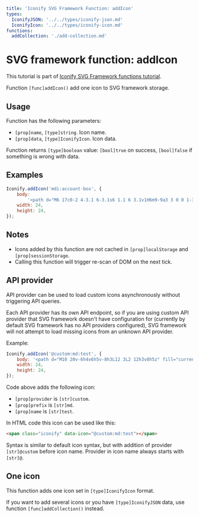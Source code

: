 ```yaml
title: 'Iconify SVG Framework Function: addIcon'
types:
  IconifyJSON: '../../types/iconify-json.md'
  IconifyIcon: '../../types/iconify-icon.md'
functions:
  addCollection: './add-collection.md'
```

# SVG framework function: addIcon

This tutorial is part of [Iconify SVG Framework functions tutorial](./functions.md#adding-icons).

Function `[func]addIcon()` add one icon to SVG framework storage.

## Usage

Function has the following parameters:

- `[prop]name`, `[type]string`. Icon name.
- `[prop]data`, `[type]IconifyIcon`. Icon data.

Function returns `[type]boolean` value: `[bool]true` on success, `[bool]false` if something is wrong with data.

## Examples

```js
Iconify.addIcon('mdi:account-box', {
	body:
		'<path d="M6 17c0-2 4-3.1 6-3.1s6 1.1 6 3.1v1H6m9-9a3 3 0 0 1-3 3a3 3 0 0 1-3-3a3 3 0 0 1 3-3a3 3 0 0 1 3 3M3 5v14a2 2 0 0 0 2 2h14a2 2 0 0 0 2-2V5a2 2 0 0 0-2-2H5a2 2 0 0 0-2 2z" fill="currentColor"/>',
	width: 24,
	height: 24,
});
```

## Notes

- Icons added by this function are not cached in `[prop]localStorage` and `[prop]sessionStorage`.
- Calling this function will trigger re-scan of DOM on the next tick.

## API provider

API provider can be used to load custom icons asynchronously without triggering API queries.

Each API provider has its own API endpoint, so if you are using custom API provider that SVG framework doesn't have configuration for (currently by default SVG framework has no API providers configured), SVG framework will not attempt to load missing icons from an unknown API provider.

Example:

```js
Iconify.addIcon('@custom:md:test', {
	body: '<path d="M10 20v-6h4v6h5v-8h3L12 3L2 12h3v8h5z" fill="currentColor"/>',
	width: 24,
	height: 24,
});
```

Code above adds the following icon:

- `[prop]provider` is `[str]custom`.
- `[prop]prefix` is `[str]md`.
- `[prop]name` is `[str]test`.

In HTML code this icon can be used like this:

```html
<span class="iconify" data-icon="@custom:md:test"></span>
```

Syntax is similar to default icon syntax, but with addition of provider `[str]@custom` before icon name. Provider in icon name always starts with `[str]@`.

## One icon

This function adds one icon set in `[type]IconifyIcon` format.

If you want to add several icons or you have `[type]IconifyJSON` data, use function `[func]addCollection()` instead.

